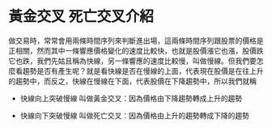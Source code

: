 # 黃金交叉 死亡交叉介紹

做交易時，常常會用兩條時間序列來判斷進出場，這兩條時間序列跟股票的價格是正相關，然而其中一條響應價格變化的速度比較快，也就是股價漲它也漲，股價跌它也跌，我們先姑且稱為快線，另一條響應的速度比較慢，叫做慢線。但我們要怎麼看趨勢是否有產生呢？就是看快線是否在慢線的上面，代表現在股價是在往上升的趨勢中，而反之，快線在慢線在下面，代表股價在下降趨勢中，所以我們就稱

* 快線向上突破慢線 叫做黃金交叉：因為價格由下降趨勢轉成上升的趨勢

* 快線向下突破慢線 叫做死亡交叉：因為價格由上升的趨勢轉成下降的趨勢